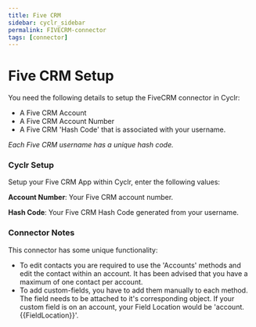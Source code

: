 ```yaml
---
title: Five CRM
sidebar: cyclr_sidebar
permalink: FIVECRM-connector
tags: [connector]
---
```


# Five CRM Setup

You need the following details to setup the FiveCRM connector in Cyclr:

- A Five CRM Account
- A Five CRM Account Number
- A Five CRM 'Hash Code' that is associated with your username.

_Each Five CRM username has a unique hash code._

### Cyclr Setup

Setup your Five CRM App within Cyclr, enter the following values:

**Account Number**: Your Five CRM account number.

**Hash Code**: Your Five CRM Hash Code generated from your username.

### Connector Notes

This connector has some unique functionality:

- To edit contacts you are required to use the 'Accounts' methods and edit the contact within an account. It has been advised that you have a maximum of one contact per account.
- To add custom-fields, you have to add them manually to each method. The field needs to be attached to it's corresponding object. If your custom field is on an account, your Field Location would be 'account.{{FieldLocation}}'.
